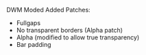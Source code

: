 DWM Moded
Added Patches:
- Fullgaps
- No transparent borders (Alpha patch)
- Alpha (modified to allow true transparency)
- Bar padding
